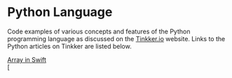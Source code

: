 # Python Language

Code examples of various concepts and features of the Python programming 
language as discussed on the [Tinkker.io](http://tinkker.io) website. Links to 
the Python articles on Tinkker are listed below.

[Array in Swift](http://tinkker.io/swift-lang/array)  
[
